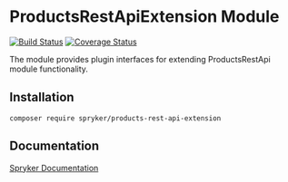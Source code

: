 # ProductsRestApiExtension Module
[![Build Status](https://travis-ci.org/spryker/products-rest-api-extension.svg)](https://travis-ci.org/spryker/products-rest-api-extension)
[![Coverage Status](https://coveralls.io/repos/github/spryker/products-rest-api-extension/badge.svg)](https://coveralls.io/github/spryker/products-rest-api-extension)

The module provides plugin interfaces for extending ProductsRestApi module functionality.

## Installation

```
composer require spryker/products-rest-api-extension
```

## Documentation

[Spryker Documentation](https://academy.spryker.com/developing_with_spryker/module_guide/modules.html)
